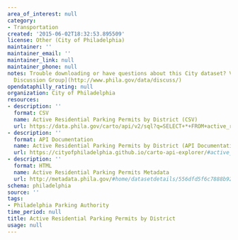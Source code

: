 ```yaml
---
area_of_interest: null
category:
- Transportation
created: '2015-06-02T18:32:53.895509'
license: Other (City of Philadelphia)
maintainer: ''
maintainer_email: ''
maintainer_link: null
maintainer_phone: null
notes: Trouble downloading or have questions about this City dataset? Visit the [OpenDataPhilly
  Discussion Group](http://www.phila.gov/data/discuss/)
opendataphilly_rating: null
organization: City of Philadelphia
resources:
- description: ''
  format: CSV
  name: Active Residential Parking Permits by District (CSV)
  url: https://data.phila.gov/carto/api/v2/sql?q=SELECT+*+FROM+active_residential_parking_permits_by_district&filename=active_residential_parking_permits_by_district&format=csv&skipfields=cartodb_id,the_geom,the_geom_webmercator
- description: ''
  format: API Documentation
  name: Active Residential Parking Permits by District (API Documentation)
  url: https://cityofphiladelphia.github.io/carto-api-explorer/#active_residential_parking_permits_by_district
- description: ''
  format: HTML
  name: Active Residential Parking Permits Metadata
  url: http://metadata.phila.gov/#home/datasetdetails/556dfd5f6c7888b92ed5a363/
schema: philadelphia
source: ''
tags:
- Philadelphia Parking Authority
time_period: null
title: Active Residential Parking Permits by District
usage: null
---
```

